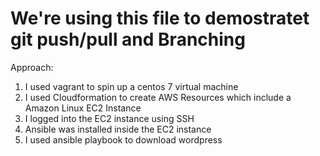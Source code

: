# We're using this file to demostratet git push/pull and Branching
Approach:

1.	I used vagrant to spin up a centos 7 virtual machine
2.	I used Cloudformation to create AWS Resources which include a Amazon Linux EC2 Instance
3.	I logged into the EC2 instance using SSH
4.	Ansible was installed inside the EC2 instance 
5.	I used ansible playbook to download wordpress
